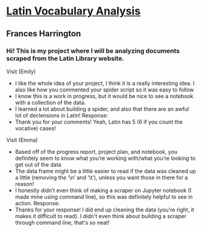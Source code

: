 # [Latin Vocabulary Analysis](https://github.com/Data-Science-for-Linguists-2021/Latin-Vocabulary-Analysis)
## Frances Harrington
### Hi! This is my project where I will be analyzing documents scraped from the Latin Library website.

Visit (Emily)
- I like the whole idea of your project, I think it is a really interesting idea. I also like how you commented your spider script so it was easy to follow
- I know this is a work in progress, but it would be nice to see a notebook with a collection of the data.
- I learned a lot about building a spider, and also that there are an awful lot of declensions in Latin!
Response:
- Thank you for your comments! Yeah, Latin has 5 (6 if you count the vocative) cases!

Visit (Emma)
- Based off of the progress report, project plan, and notebook, you definitely seem to know what you’re working with/what you’re looking to get out of the data
- The data frame might be a little easier to read if the data was cleaned up a little (removing the ‘\n’ and ‘\t’), unless you want those in there for a reason!
- I honestly didn’t even think of making a scraper on Jupyter notebook (I made mine using command line), so this was definitely helpful to see in action.
Response:
- Thanks for your response! I did end up cleaning the data (you're right, it makes it difficult to read). I didn't even think about building a scraper through command line, that's so neat!

